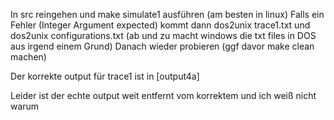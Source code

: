 In src reingehen und make simulate1 ausführen (am besten in linux)
Falls ein Fehler (Integer Argument expected) kommt dann dos2unix trace1.txt und dos2unix configurations.txt (ab und zu macht windows die txt files in DOS aus irgend einem Grund)
Danach wieder probieren (ggf davor make clean machen) 

Der korrekte output für trace1 ist in [output4a]

Leider ist der echte output weit entfernt vom korrektem und ich weiß nicht warum
    
